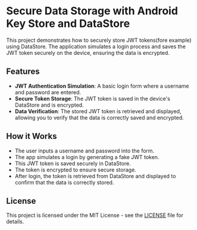 # Secure Data Storage with Android Key Store and DataStore

This project demonstrates how to securely store JWT tokens(fore example) using DataStore.
The application simulates a login process and saves the JWT token securely on the device, ensuring the data is encrypted.

## Features

- **JWT Authentication Simulation**: A basic login form where a username and password are entered.
- **Secure Token Storage**: The JWT token is saved in the device's DataStore and is encrypted.
- **Data Verification**: The stored JWT token is retrieved and displayed, allowing you to verify that the data is correctly saved and encrypted.


## How it Works

- The user inputs a username and password into the form.
- The app simulates a login by generating a fake JWT token.
- This JWT token is saved securely in DataStore.
- The token is encrypted to ensure secure storage.
- After login, the token is retrieved from DataStore and displayed to confirm that the data is correctly stored.


## License

This project is licensed under the MIT License - see the [LICENSE](LICENSE) file for details.
